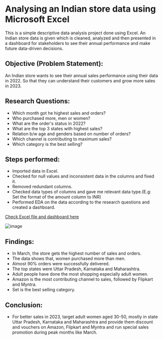 # Analysing an Indian store data using Microsoft Excel

This is a simple descriptive data analysis project done using Excel. An Indian store data is given which is cleaned, analyzed and then presented in a dashboard for stakeholders to see their annual performance and make future data-driven decisions.

## Objective (Problem Statement):
An Indian store wants to see their annual sales performance using their data in 2022. So that they can understand their customers and grow more sales in 2023.

## Research Questions:
- Which month got he highest sales and orders?
- Who purchased more, men or women?
- What are the order's status in 2022?
- What are the top 3 states with highest sales?
- Relation b/w age and genders based on number of orders?
- Which channel is contributing to maximum sales?
- Which category is the best selling?

## Steps performed:
- Imported data in Excel.
- Checked for null values and inconsistent data in the columns and fixed it.
- Removed redundant columns.
- Checked data types of columns and gave me relevant data type.(E.g: Set the format of the amount column to INR)
- Performed EDA on the data according to the research questions and created a dashboard.

<a href="https://1drv.ms/x/c/e00c4401c3ff4da1/EfDeYqR7OgBGrpQMTC_MNesBUV5y5TnQElP8jXtt3w03_A?e=zOrpbt&nav=MTVfezg5NkIxRUUyLTg1OEItNDQxNC1BRTlDLUVFQzdCQzZERUE5QX0"> Check Excel file and dashboard here</a>

![image](https://github.com/ali-bin-kashif/Store-Data-Analysis-Excel/assets/85495570/e1bdf25e-426f-4347-aa6c-241e07cb0057)


## Findings:
- In March, the store gets the highest number of sales and orders.
- The data shows that, women purchased more than men.
- Almost 90% orders were successfully delivered.
- The top states were Uttar Pradesh, Karnataka and Maharashtra.
- Adult people have done the most shopping especially adult women.
- Amazon is the most contributing channel to sales, followed by Flipkart and Myntra.
- Set is the best selling category.

## Conclusion:
- For better sales in 2023, target adult women aged 30-50, mostly in state Uttar Pradesh, Karnataka and Maharashtra and provide them discount and vouchers on Amazon, Flipkart and Myntra and run special sales promotion during peak months like March.
